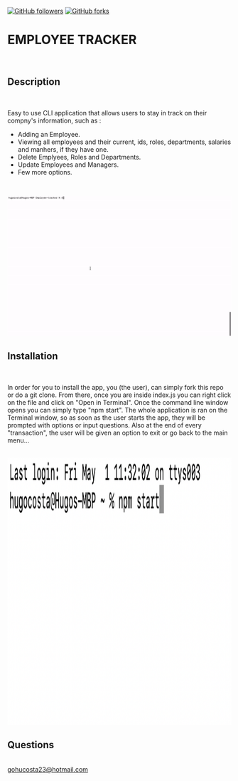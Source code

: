 [![GitHub followers](https://img.shields.io/github/followers/gohucosta23.svg?style=social&label=Follow&maxAge=2592000)](https://github.com/gohucosta23?tab=followers)
[![GitHub forks](https://img.shields.io/github/forks/gohucosta23/README-generator?style=social&label=Fork&maxAge=2592000)](https://GitHub.com/gohucosta23)


# EMPLOYEE TRACKER
<br>

## Description
<br>
<p> Easy to use CLI application that allows users to stay in track on their compny's information, such as :</p>
<ul>
<li>Adding an Employee.</li>
<li>Viewing all employees and their current, ids, roles, departments, salaries and manhers, if they have one.</li>
<li>Delete Emplyees, Roles and Departments.</li>
<li>Update Employees and Managers.</li>
<li>Few more options.</li>
</ul>
<br>

![Installation Demo](images/employee_tracker.gif)

## Installation
<br>
<p>In order for you to install the app, you (the user), can simply fork this repo or do a git clone. From there, once you are inside index.js you can right click on the file and click on "Open in Terminal". Once the command line window opens you can simply type "npm start". The whole application is ran on the Terminal window, so as soon as the user starts the app, they will be prompted with options or input questions. Also at the end of every "transaction", the user will be given an option to exit or go back to the main menu...</p>
<br>

<img src = "images/screenshot.png" alt = "screen shot of npm start" width ="600px" height = "600px">

## Questions
<br>
<a href = "mailto:gohucosta23@hotmail.com">gohucosta23@hotmail.com</a> 